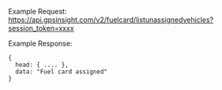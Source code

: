 Example Request: https://api.gpsinsight.com/v2/fuelcard/listunassignedvehicles?session_token=xxxx

Example Response:

    {
      head: { .... },
      data: "Fuel card assigned"
    }
